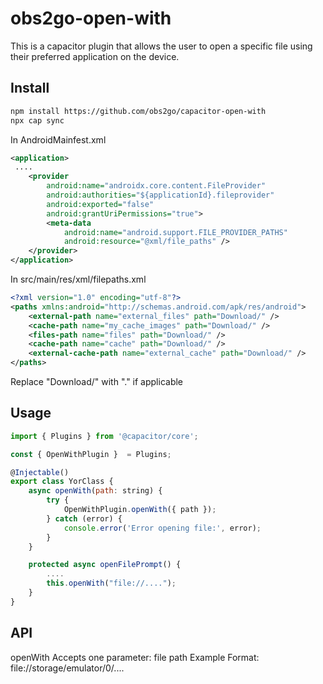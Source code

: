 # obs2go-open-with

This is a capacitor plugin that allows the user to open a specific file using their preferred application on the device.

## Install

```bash
npm install https://github.com/obs2go/capacitor-open-with
npx cap sync
```

In AndroidMainfest.xml
```xml
<application>
 ....
    <provider
        android:name="androidx.core.content.FileProvider"
        android:authorities="${applicationId}.fileprovider"
        android:exported="false"
        android:grantUriPermissions="true">
        <meta-data
            android:name="android.support.FILE_PROVIDER_PATHS"
            android:resource="@xml/file_paths" />
    </provider>
</application>
```

In src/main/res/xml/filepaths.xml

```xml
<?xml version="1.0" encoding="utf-8"?>
<paths xmlns:android="http://schemas.android.com/apk/res/android">
    <external-path name="external_files" path="Download/" />
    <cache-path name="my_cache_images" path="Download/" />
    <files-path name="files" path="Download/" />
    <cache-path name="cache" path="Download/" />
    <external-cache-path name="external_cache" path="Download/" />
</paths>
```

Replace "Download/" with "." if applicable

## Usage 

```javascript
import { Plugins } from '@capacitor/core';

const { OpenWithPlugin }  = Plugins;

@Injectable()
export class YorClass {
    async openWith(path: string) {
        try {
            OpenWithPlugin.openWith({ path });
        } catch (error) {
            console.error('Error opening file:', error);
        }
    }

    protected async openFilePrompt() {
        ....
        this.openWith("file://....");
    }
}
```

## API

<docgen-index>
openWith
</docgen-index>

<docgen-api>
<!-- run docgen to generate docs from the source -->
<!-- More info: https://github.com/ionic-team/capacitor-docgen -->
Accepts one parameter: file path
Example Format: file://storage/emulator/0/....
</docgen-api>
